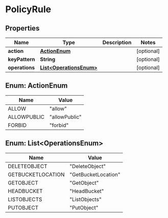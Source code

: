 
# PolicyRule

## Properties
Name | Type | Description | Notes
------------ | ------------- | ------------- | -------------
**action** | [**ActionEnum**](#ActionEnum) |  |  [optional]
**keyPattern** | **String** |  |  [optional]
**operations** | [**List&lt;OperationsEnum&gt;**](#List&lt;OperationsEnum&gt;) |  |  [optional]


<a name="ActionEnum"></a>
## Enum: ActionEnum
Name | Value
---- | -----
ALLOW | &quot;allow&quot;
ALLOWPUBLIC | &quot;allowPublic&quot;
FORBID | &quot;forbid&quot;


<a name="List<OperationsEnum>"></a>
## Enum: List&lt;OperationsEnum&gt;
Name | Value
---- | -----
DELETEOBJECT | &quot;DeleteObject&quot;
GETBUCKETLOCATION | &quot;GetBucketLocation&quot;
GETOBJECT | &quot;GetObject&quot;
HEADBUCKET | &quot;HeadBucket&quot;
LISTOBJECTS | &quot;ListObjects&quot;
PUTOBJECT | &quot;PutObject&quot;



